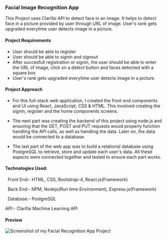 ### Facial Image Recognition App
This Project uses Clarifai API to detect face in an image. It helps to detect face in a picture provided by user through URL of image. User's rank gets upgraded everytime user detects image in a picture.

#### Project Requirements
- User should be able to register
- User should be able to signin and signout 
- After succesfull registration or signin, the user should be able to enter the URL of image, click on a detect button and faces detected with a square box
- User's rank gets upgraded everytime user detects image in a picture.


#### Project Approach

- For this full-stack web application, I created the front end components and UI using React, JavaScript, CSS & HTML. This involved creating the signin, register and the home components screens. 

- The next part was creating the backend of this project using node.js and ensuring that the GET, POST and PUT requests would properly function handling the API calls, as well as handling the data. Later on, the data would be connected to a database.

- The last part of the web app was to build a relational database using PostgreSQL to retrieve, store and update each user's data. All these aspects were connected together and tested to ensure each part works.


#### Technologies Used:

  Front End:- HTML, CSS, Bootstrap-4, React.js(Framework)
  
  Back End:- NPM, Nodejs(Run time Environment), Express.js(Framework)
  
  Database:- PostgreSQL
  
  API:- Clarifai Machine Learning API
  

#### Preview

![Screenshot of my Facial Recognition App Project](https://github.com/RajuShivarama/face-recognition/preview.png "Screenshot of my Facial Recognition Web App")
